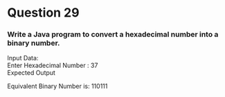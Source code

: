 # Question 29

### Write a Java program to convert a hexadecimal number into a binary number.
Input Data:  
Enter Hexadecimal Number : 37  
Expected Output  

Equivalent Binary Number is: 110111